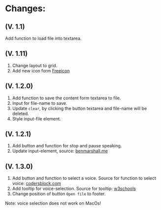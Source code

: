 # Changes:



## (V. 1.1)
Add function to load file into textarea. 

## (V. 1.11)
1. Change layout to grid.
2. Add new icon form [Freeicon](https://www.flaticon.com/premium-icon/text-to-speech_5803608?term=text%20to%20speech&related_id=5803608)

## (V. 1.2.0)
1. Add function to save the content form textarea to file.
2. Input for file-name to save.
3. Update `clear`, by clicking the button textarea and file-name will be deleted.
4. Style input-file element.

## (V. 1.2.1)
1. Add button and function for stop and pause speaking.
2. Update input-element, source: [benmarshall.me](https://www.benmarshall.me/styling-file-inputs/)

## (V. 1.3.0)
1. Add button and function to select a voice. Source for function to select voice: [codersblock.com](https://codersblock.com/blog/javascript-text-to-speech-and-its-many-quirks/)
2. Add tooltip for voice-selection. Source for tooltip: [w3schools](https://www.w3schools.com/css/css_tooltip.asp) 
3. Change position of button `Open file` to footer.


Note: voice selection does not work on MacOs!
